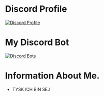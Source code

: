 # Discord Profile
[![Discord Profile](https://discord.c99.nl/widget/theme-1/711712752246325343.png)](https://discord.com/users/483357154502377473)

# My Discord Bot
[![Discord Bots](https://top.gg/api/widget/804914348778717255.svg)](https://top.gg/bot/804914348778717255)

# Information About Me.
- TYSK ICH BIN SEJ
